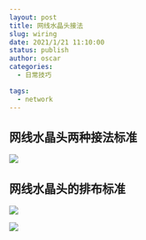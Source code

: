 ```yaml
---
layout: post
title: 网线水晶头接法
slug: wiring
date: 2021/1/21 11:10:00
status: publish
author: oscar
categories: 
  - 日常技巧

tags: 
  - network
---
```


## 网线水晶头两种接法标准

![](https://gallery.dachunwang.top/img/20210121110106.jpg)

## 网线水晶头的排布标准

![](https://gallery.dachunwang.top/img/20210121110155.jpg)

![](https://gallery.dachunwang.top/img/20210121110231.jpg)